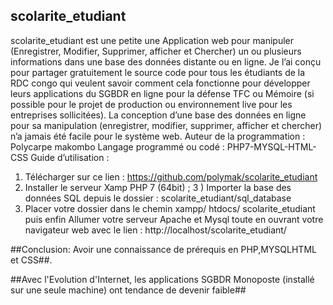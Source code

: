 ## scolarite_etudiant ##

scolarite_etudiant est une petite une Application web pour manipuler (Enregistrer, Modifier, Supprimer, afficher et Chercher) un ou plusieurs informations dans une base des données distante ou en ligne. Je l’ai conçu pour partager gratuitement le source code pour tous les étudiants de la RDC congo qui veulent savoir comment cela fonctionne pour développer leurs applications du SGBDR en ligne pour la défense TFC ou Mémoire (si possible pour le projet de production ou environnement live pour les entreprises sollicitées). La conception d’une base des données en ligne pour sa manipulation (enregistrer, modifier, supprimer, afficher et chercher) n’a jamais été facile pour le système web.
Auteur de la programmation : Polycarpe makombo
Langage programmé ou codé : PHP7-MYSQL-HTML-CSS
Guide d’utilisation : 
1) Télécharger sur ce lien : https://github.com/polymak/scolarite_etudiant
2) Installer le serveur Xamp PHP 7 (64bit) ;
3 ) Importer la base des données SQL depuis le dossier : scolarite_etudiant/sql_database
4) Placer votre dossier dans le chemin  xampp/ htdocs/ scolarite_etudiant puis enfin Allumer votre serveur Apache et Mysql toute en ouvrant votre navigateur web avec le lien : http://localhost/scolarite_etudiant/ 

##Conclusion: Avoir une connaissance de prérequis en PHP,MYSQLHTML et CSS##.

##Avec l'Evolution d'Internet, les applications SGBDR Monoposte (installé sur une seule machine) ont tendance de devenir faible##

